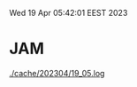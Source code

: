 Wed 19 Apr 05:42:01 EEST 2023
# JAM
<a href='./cache/202304/19_05.log'>./cache/202304/19_05.log</a>
